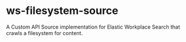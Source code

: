 # ws-filesystem-source
A Custom API Source implementation for Elastic Workplace Search that crawls a filesystem for content.
